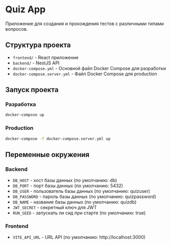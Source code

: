 # Quiz App

Приложение для создания и прохождения тестов с различными типами вопросов.

## Структура проекта

- `frontend/` - React приложение
- `backend/` - NestJS API
- `docker-compose.yml` - Основной файл Docker Compose для разработки
- `docker-compose.server.yml` - Файл Docker Compose для production

## Запуск проекта

### Разработка

```bash
docker-compose up
```

### Production

```bash
docker-compose -f docker-compose.server.yml up
```

## Переменные окружения

### Backend

- `DB_HOST` - хост базы данных (по умолчанию: db)
- `DB_PORT` - порт базы данных (по умолчанию: 5432)
- `DB_USER` - пользователь базы данных (по умолчанию: quizuser)
- `DB_PASSWORD` - пароль базы данных (по умолчанию: quizpassword)
- `DB_NAME` - название базы данных (по умолчанию: quizdb)
- `JWT_SECRET` - секретный ключ для JWT
- `RUN_SEED` - запускать ли сид при старте (по умолчанию: true)

### Frontend

- `VITE_API_URL` - URL API (по умолчанию: http://localhost:3000) 